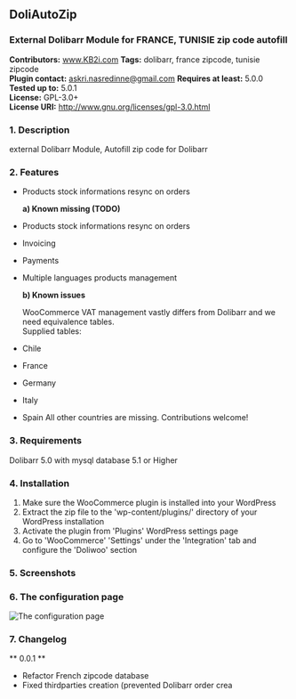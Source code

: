 ## DoliAutoZip ##
### External Dolibarr Module for FRANCE, TUNISIE zip code autofill ###


**Contributors:** www.KB2i.com
**Tags:**               dolibarr, france zipcode, tunisie zipcode                  
**Plugin contact:**         askri.nasredinne@gmail.com
**Requires at least:**  5.0.0  
**Tested up to:**       5.0.1  
**License:**            GPL-3.0+  
**License URI:**        http://www.gnu.org/licenses/gpl-3.0.html

### 1. Description ###
external Dolibarr Module, Autofill zip code for Dolibarr

### 2. Features ###
* Products stock informations resync on orders

   **a)  Known missing (TODO)**
   
 * Products stock informations resync on orders
  * Invoicing
* Payments
* Multiple languages products management

  **b) Known issues**

  WooCommerce VAT management vastly differs from Dolibarr and we need equivalence tables.  
    Supplied tables:
* Chile
* France
* Germany
* Italy
* Spain
All other countries are missing. Contributions welcome!

### 3. Requirements ###
Dolibarr 5.0 with mysql database 5.1 or Higher

### 4. Installation ###

1. Make sure the WooCommerce plugin is installed into your WordPress
2. Extract the zip file to the 'wp-content/plugins/' directory of your WordPress installation
3. Activate the plugin from 'Plugins' WordPress settings page
4. Go to 'WooCommerce' 'Settings' under the 'Integration' tab and configure the 'Doliwoo' section 

### 5. Screenshots ###

### 6. The configuration page ###
![The configuration page](assets/screenshot-1.png)


### 7. Changelog ###

  ** 0.0.1 **
* Refactor French zipcode database
* Fixed thirdparties creation (prevented Dolibarr order crea
